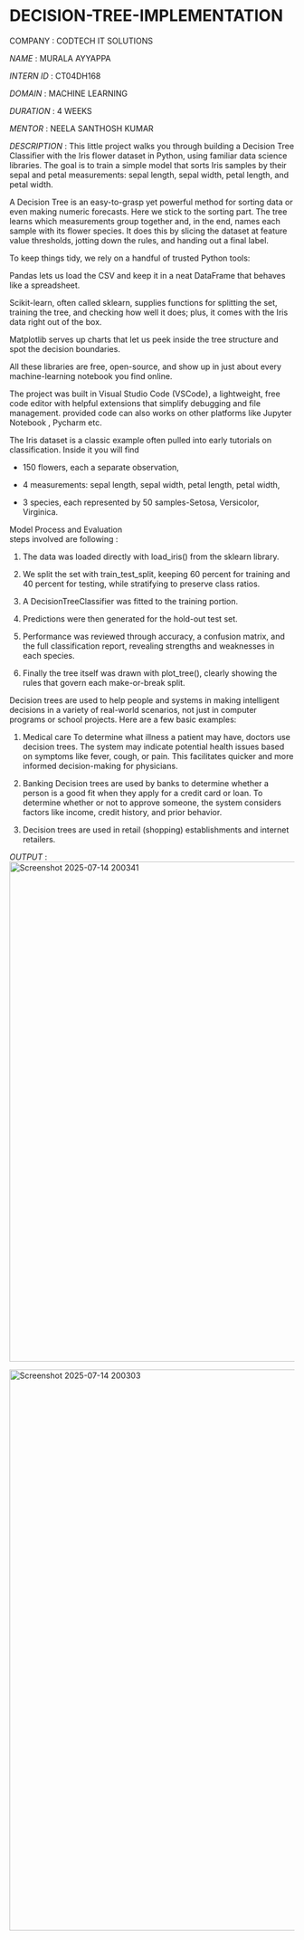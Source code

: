 # DECISION-TREE-IMPLEMENTATION

COMPANY : CODTECH IT SOLUTIONS

*NAME* : MURALA AYYAPPA

*INTERN ID* : CT04DH168

*DOMAIN* : MACHINE LEARNING

*DURATION* : 4 WEEKS

*MENTOR* : NEELA SANTHOSH KUMAR 

*DESCRIPTION* : This little project walks you through building a Decision Tree Classifier with the Iris flower dataset in Python, using familiar data science libraries. The goal is to train a simple model that sorts Iris samples by their sepal and petal measurements: sepal length, sepal width, petal length, and petal width.

A Decision Tree is an easy-to-grasp yet powerful method for sorting data or even making numeric forecasts. Here we stick to the sorting part. The tree learns which measurements group together and, in the end, names each sample with its flower species. It does this by slicing the dataset at feature value thresholds, jotting down the rules, and handing out a final label.

To keep things tidy, we rely on a handful of trusted Python tools:

Pandas lets us load the CSV and keep it in a neat DataFrame that behaves like a spreadsheet.

Scikit-learn, often called sklearn, supplies functions for splitting the set, training the tree, and checking how well it does; plus, it comes with the Iris data right out of the box.

Matplotlib serves up charts that let us peek inside the tree structure and spot the decision boundaries.

All these libraries are free, open-source, and show up in just about every machine-learning notebook you find online.

The project was built in Visual Studio Code (VSCode), a lightweight, free code editor with helpful extensions that simplify debugging and file management. provided code can also works on other platforms like Jupyter Notebook , Pycharm etc.

The Iris dataset is a classic example often pulled into early tutorials on classification. Inside it you will find

- 150 flowers, each a separate observation, 

- 4 measurements: sepal length, sepal width, petal length, petal width, 

- 3 species, each represented by 50 samples-Setosa, Versicolor, Virginica.

Model Process and Evaluation  
steps involved are following :
1. The data was loaded directly with load_iris() from the sklearn library.

2. We split the set with train_test_split, keeping 60 percent for training and 40 percent for testing, while stratifying to preserve class ratios.

3. A DecisionTreeClassifier was fitted to the training portion.

4. Predictions were then generated for the hold-out test set.

5. Performance was reviewed through accuracy, a confusion matrix, and the full classification report, revealing strengths and weaknesses in each species.

6. Finally the tree itself was drawn with plot_tree(), clearly showing the rules that govern each make-or-break split.

Decision trees are used to help people and systems in making intelligent decisions in a variety of real-world scenarios, not just in computer programs or school projects. Here are a few basic examples:
1. Medical care
To determine what illness a patient may have, doctors use decision trees. The system may indicate potential health issues based on symptoms like fever, cough, or pain. This facilitates quicker and more informed decision-making for physicians.
2. Banking Decision trees are used by banks to determine whether a person is a good fit when they apply for a credit card or loan. To determine whether or not to approve someone, the system considers factors like income, credit history, and prior behavior.

3. Decision trees are used in retail (shopping) establishments and internet retailers.

*OUTPUT* : 
<img width="866" height="884" alt="Screenshot 2025-07-14 200341" src="https://github.com/user-attachments/assets/1295fa4e-ed32-4861-a077-04a153a40210" />

<img width="1491" height="992" alt="Screenshot 2025-07-14 200303" src="https://github.com/user-attachments/assets/5be9815e-71fb-4bbe-913e-a4e4dd7e9471" />

